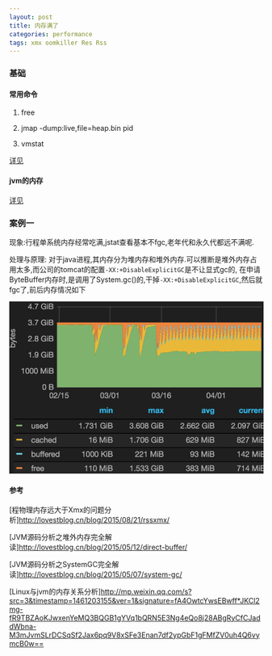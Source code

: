 ```yaml
---
layout: post
title: 内存满了
categories: performance
tags: xmx oomkiller Res Rss
---
```


### 基础


#### 常用命令

1.  free

2.  jmap -dump:live,file=heap.bin pid

3.  vmstat

[详见](/2015/12/27/memory_command)

#### jvm的内存


[详见](/2015/09/03/jvm_internal)

### 案例一

现象:行程单系统内存经常吃满,jstat查看基本不fgc,老年代和永久代都远不满呢.

处理与原理: 对于java进程,其内存分为堆内存和堆外内存.可以推断是堆外内存占用太多,而公司的tomcat的配置`-XX:+DisableExplicitGC`是不让显式gc的,
在申请ByteBuffer内存时,是调用了System.gc()的,干掉`-XX:+DisableExplicitGC`,然后就fgc了,前后内存情况如下

![内存1](/images/performance/memory_full_1.png)

#### 参考

[程物理内存远大于Xmx的问题分析]<http://lovestblog.cn/blog/2015/08/21/rssxmx/>

[JVM源码分析之堆外内存完全解读]<http://lovestblog.cn/blog/2015/05/12/direct-buffer/>

[JVM源码分析之SystemGC完全解读]<http://lovestblog.cn/blog/2015/05/07/system-gc/>

[Linux与jvm的内存关系分析]<http://mp.weixin.qq.com/s?src=3&timestamp=1461203155&ver=1&signature=fA4OwtcYwsEBwff*JKCl2mg-fR9TBZAoKJwxenYeMQ3BQGB1gYVq1bQRN5E3Ng4eQo8j28ABgRyCfCJaddWbna-M3mJvmSLrDCSqSf2Jax6pq9V8xSFe3Enan7df2ypGbF1gFMfZV0uh4Q6vymcB0w==>